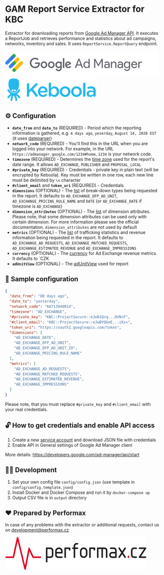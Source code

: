 # GAM Report Service Extractor for KBC

Extractor for downloading reports from [Google Ad Manager API](https://developers.google.com/ad-manager/api). It executes a ReportJob and retrieves performance and statistics about ad campaigns, networks, inventory and sales. It uses `ReportService.ReportQuery` endpoint.

[![](images/gam.png)](https://developers.google.com/ad-manager/api/start) [![](images/keboola.png)](https://www.keboola.com/)

## :gear: Configuration

- **`date_from`** and **`date_to`** (REQUIRED) - Period which the reporting information is gathered, e.g. `4 days ago`, `yeserday`, `August 14, 2020 EST` (it uses [dateparser](https://dateparser.readthedocs.io/en/latest))
- **`network_code`** (REQUIRED) - You'll find this in the URL when you are logged into your network. For example, in the URL `https://admanager.google.com/1234#home`, `1234` is your network code.
- **`timezone`** (REQUIRED) - Determines the [time zone](https://developers.google.com/ad-manager/api/reference/v202008/ReportService.ReportQuery#timezonetype) used for the report's date range. It allows `AD_EXCHANGE`, `PUBLISHER` and `PROPOSAL_LOCAL`
- **`#private_key`** (REQUIRED) - Credentials - private key in plain text (will be encrypted by Keboola). Key must be written in one row, each new line must be delimited by `\n` character
- **`#client_email`** and **`token_uri`** (REQUIRED) - Credentials
- **`dimensions`** (OPTIONAL) - The [list](https://developers.google.com/ad-manager/api/reference/v202008/ReportService.ReportQuery#dimensions) of break-down types being requested in the report. It defaults to `AD_EXCHANGE_DFP_AD_UNIT`, `AD_EXCHANGE_PRICING_RULE_NAME` and `DATE` (or `AD_EXCHANGE_DATE` if timezone is `AD_EXCHANGE`)
- **`dimension_attributes`** (OPTIONAL) - The [list](https://developers.google.com/ad-manager/api/reference/v202002/ReportService.ReportQuery#dimensionattributes) of dimension attributes. Please note, that some dimension attributes can be used only with certain dimension. For more information please see the official documentation. `dimension_attributes` are not used by default 
- **`metrics`** (OPTIONAL) - The [list](https://developers.google.com/ad-manager/api/reference/v202008/ReportService.ReportQuery#columns) of trafficking statistics and revenue information being requested in the report. It defaults to `AD_EXCHANGE_AD_REQUESTS`, `AD_EXCHANGE_MATCHED_REQUESTS`, `AD_EXCHANGE_ESTIMATED_REVENUE` and `AD_EXCHANGE_IMPRESSIONS`
- **`currency`** (OPTIONAL) - The [currency](https://developers.google.com/ad-manager/api/reference/v202008/ReportService.ReportQuery#adxReportCurrency) for Ad Exchange revenue metrics. It defaults to `CZK
- **`adUnitView`** (OPTIONAL) - The [adUnitView](https://developers.google.com/ad-manager/api/reference/v202002/ReportService.ReportQuery#adunitview) used for report

## :bookmark: Sample configuration

```json
{
  "date_from": "80 days ago",
  "date_to": "yesterday",
  "network_code": "68713940014",
  "timezone": "AD_EXCHANGE",
  "#private_key": "KBC::ProjectSecure::eJwB1Qcq...OVNcF",
  "#client_email": "KBC::ProjectSecure::eJwBYQGeE...iKz=",
  "token_uri": "https://oauth2.googleapis.com/token",
  "dimensions": [
    "AD_EXCHANGE_DATE",
    "AD_EXCHANGE_DFP_AD_UNIT",
    "AD_EXCHANGE_DFP_AD_UNIT_ID",
    "AD_EXCHANGE_PRICING_RULE_NAME"
  ],
  "metrics": [
    "AD_EXCHANGE_AD_REQUESTS",
    "AD_EXCHANGE_MATCHED_REQUESTS",
    "AD_EXCHANGE_ESTIMATED_REVENUE",
    "AD_EXCHANGE_IMPRESSIONS"
  ]
}
```

Please note, that you must replace `#private_key` and `#client_email` with your real credentials.

## :unlock: How to get credentials and enable API access

1. Create a new [service account](https://console.developers.google.com/apis/credentials/serviceaccountkey) and download JSON file with credentials
2. Enable API in General settings of Google Ad Manager client

More details: https://developers.google.com/ad-manager/api/start

## :technologist: Development

1. Set your own config file `config/config.json` (use template in `config/config.template.json`)
2. Install Docker and Docker Compose and run it by `docker-compose up`
3. Output CSV file is in `output` directory

## :heart: Prepared by Performax

In case of any problems with the extractor or additional requests, contact us on [development@performax.cz](mailto:development@performax.cz)

[![](images/px.png)](https://performax.cz/)
